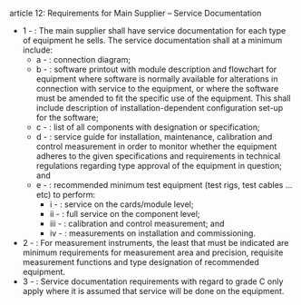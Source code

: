 article 12: Requirements for Main Supplier – Service Documentation 

<ul>
			<li>1 - : The main supplier shall have service documentation for each type of equipment he sells. The service documentation shall at a minimum include: <ul>
						<li>a - : connection diagram; <ul>
						</ul></li>						<li>b - : software printout with module description and flowchart for equipment where software is normally available for alterations in connection with service to the equipment, or where the software must be amended to fit the specific use of the equipment. This shall include description of installation-dependent configuration set-up for the software; <ul>
						</ul></li>						<li>c - : list of all components with designation or specification; <ul>
						</ul></li>						<li>d - : service guide for installation, maintenance, calibration and control measurement in order to monitor whether the equipment adheres to the given specifications and requirements in technical regulations regarding type approval of the equipment in question; and<ul>
						</ul></li>						<li>e - : recommended minimum test equipment (test rigs, test cables … etc) to perform: <ul>
									<li>i - : service on the cards&#x2F;module level; <ul>
									</ul></li>									<li>ii - : full service on the component level; <ul>
									</ul></li>									<li>iii - : calibration and control measurement; and <ul>
									</ul></li>									<li>iv - : measurements on installation and commissioning. <ul>
									</ul></li>						</ul></li>			</ul></li>			<li>2 - : For measurement instruments, the least that must be indicated are minimum requirements for measurement area and precision, requisite measurement functions and type designation of recommended equipment. <ul>
			</ul></li>			<li>3 - : Service documentation requirements with regard to grade C only apply where it is assumed that service will be done on the equipment.<ul>
			</ul></li></ul>